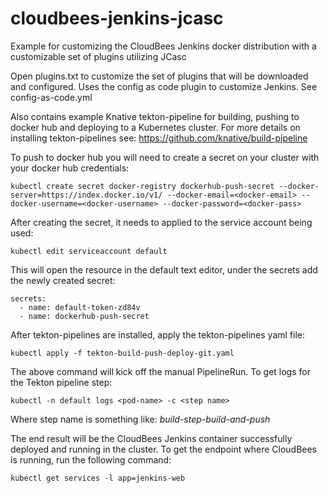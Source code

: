 # cloudbees-jenkins-jcasc

Example for customizing the CloudBees Jenkins docker distribution with a customizable set of plugins utilizing JCasc
  
Open plugins.txt to customize the set of plugins that will be downloaded and configured.  Uses the config as code plugin to customize Jenkins.  See config-as-code.yml

Also contains example Knative tekton-pipeline for building, pushing to docker hub and deploying to a Kubernetes cluster.  For more details on installing tekton-pipelines see: https://github.com/knative/build-pipeline

To push to docker hub you will need to create a secret on your cluster with your docker hub credentials:
```
kubectl create secret docker-registry dockerhub-push-secret --docker-server=https://index.docker.io/v1/ --docker-email=<docker-email> --docker-username=<docker-username> --docker-password=<docker-pass>
```

After creating the secret, it needs to applied to the service account being used:
```
kubectl edit serviceaccount default
```
This will open the resource in the default text editor, under the secrets add the newly created secret:
```
secrets:
  - name: default-token-zd84v
  - name: dockerhub-push-secret
```

After tekton-pipelines are installed, apply the tekton-pipelines yaml file:
```
kubectl apply -f tekton-build-push-deploy-git.yaml
```

The above command will kick off the manual PipelineRun.  To get logs for the Tekton pipeline step:
```
kubectl -n default logs <pod-name> -c <step name>
```

Where step name is something like: *build-step-build-and-push*

The end result will be the CloudBees Jenkins container successfully deployed and running in the cluster.  To get the endpoint where CloudBees is running, run the following command:

```
kubectl get services -l app=jenkins-web
```
